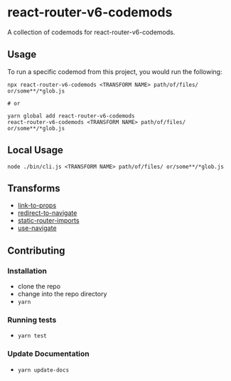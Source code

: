# react-router-v6-codemods


A collection of codemods for react-router-v6-codemods.

## Usage

To run a specific codemod from this project, you would run the following:

```
npx react-router-v6-codemods <TRANSFORM NAME> path/of/files/ or/some**/*glob.js

# or

yarn global add react-router-v6-codemods
react-router-v6-codemods <TRANSFORM NAME> path/of/files/ or/some**/*glob.js
```

## Local Usage
```
node ./bin/cli.js <TRANSFORM NAME> path/of/files/ or/some**/*glob.js
```

## Transforms

<!--TRANSFORMS_START-->
* [link-to-props](transforms/link-to-props/README.md)
* [redirect-to-navigate](transforms/redirect-to-navigate/README.md)
* [static-router-imports](transforms/static-router-imports/README.md)
* [use-navigate](transforms/use-navigate/README.md)
<!--TRANSFORMS_END-->

## Contributing

### Installation

* clone the repo
* change into the repo directory
* `yarn`

### Running tests

* `yarn test`

### Update Documentation

* `yarn update-docs`